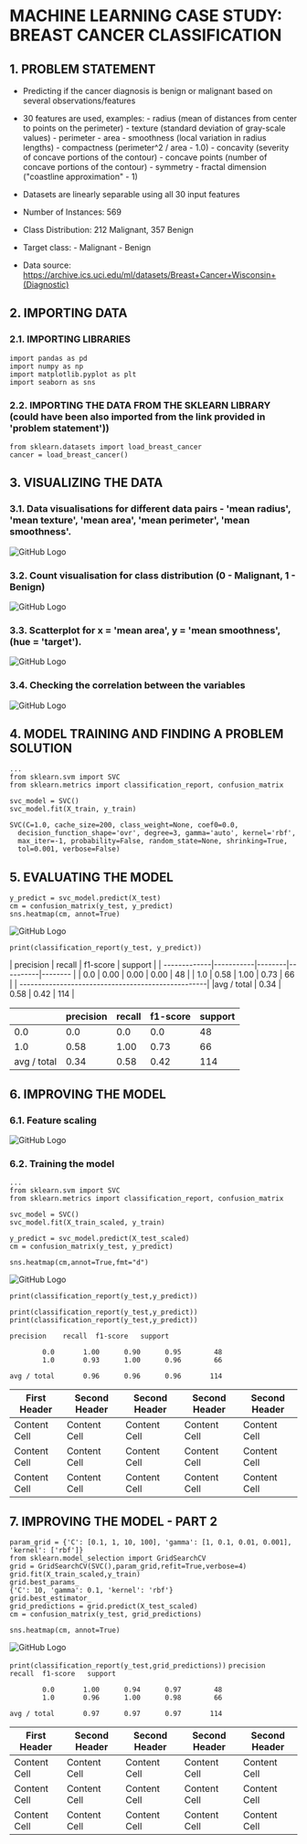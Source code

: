 # MACHINE LEARNING CASE STUDY: BREAST CANCER CLASSIFICATION

## 1. PROBLEM STATEMENT

- Predicting if the cancer diagnosis is benign or malignant based on several observations/features 
- 30 features are used, examples:
        - radius (mean of distances from center to points on the perimeter)
        - texture (standard deviation of gray-scale values)
        - perimeter
        - area
        - smoothness (local variation in radius lengths)
        - compactness (perimeter^2 / area - 1.0)
        - concavity (severity of concave portions of the contour)
        - concave points (number of concave portions of the contour)
        - symmetry 
        - fractal dimension ("coastline approximation" - 1)

- Datasets are linearly separable using all 30 input features
- Number of Instances: 569
- Class Distribution: 212 Malignant, 357 Benign
- Target class:
         - Malignant
         - Benign
- Data source: https://archive.ics.uci.edu/ml/datasets/Breast+Cancer+Wisconsin+(Diagnostic)

## 2. IMPORTING DATA

### 2.1. IMPORTING LIBRARIES
```
import pandas as pd
import numpy as np
import matplotlib.pyplot as plt
import seaborn as sns  
```

### 2.2. IMPORTING THE DATA FROM THE SKLEARN LIBRARY (could have been also imported from the link provided in 'problem statement'))
```
from sklearn.datasets import load_breast_cancer
cancer = load_breast_cancer()
```

## 3. VISUALIZING THE DATA

### 3.1. Data visualisations for different data pairs - 'mean radius', 'mean texture', 'mean area', 'mean perimeter', 'mean smoothness'.
![GitHub Logo](/images/datavisualisation1.png)

### 3.2. Count visualisation for class distribution (0 - Malignant, 1 - Benign)
![GitHub Logo](/images/datavisualisation2.png)

### 3.3. Scatterplot for x = 'mean area', y = 'mean smoothness', (hue = 'target').
![GitHub Logo](/images/datavisualisation3.png)

### 3.4. Checking the correlation between the variables
![GitHub Logo](/images/datavisualisation4.png)

## 4. MODEL TRAINING AND FINDING A PROBLEM SOLUTION
```
...
from sklearn.svm import SVC
from sklearn.metrics import classification_report, confusion_matrix

svc_model = SVC()
svc_model.fit(X_train, y_train)
```
```
SVC(C=1.0, cache_size=200, class_weight=None, coef0=0.0,
  decision_function_shape='ovr', degree=3, gamma='auto', kernel='rbf',
  max_iter=-1, probability=False, random_state=None, shrinking=True,
  tol=0.001, verbose=False)
```

## 5. EVALUATING THE MODEL

```
y_predict = svc_model.predict(X_test)
cm = confusion_matrix(y_test, y_predict)
sns.heatmap(cm, annot=True)
```

![GitHub Logo](/images/confusionmatrix1.png)

`print(classification_report(y_test, y_predict))`

| precision | recall | f1-score | support |
| -------------|-----------|--------|----------|-------- |
|        0.0  |     0.00  |  0.00  |   0.00   |   48 |
|        1.0  |     0.58  |  1.00  |   0.73   |   66 |
| ---------------------------------------------------|
|avg / total  |     0.34  |  0.58  |   0.42   |   114 |

|               | precision     | recall        | f1-score      | support       |
| ------------- | ------------- | ------------- | ------------- | ------------- |
| 0.0           | 0.0           | 0.0           | 0.0           | 48            |
| 1.0           | 0.58          | 1.00          |  0.73         | 66            |
| avg / total   | 0.34          | 0.58          | 0.42          | 114           |

## 6. IMPROVING THE MODEL

### 6.1. Feature scaling
![GitHub Logo](/images/featurescaling.png)

### 6.2. Training the model
```
...
from sklearn.svm import SVC
from sklearn.metrics import classification_report, confusion_matrix

svc_model = SVC()
svc_model.fit(X_train_scaled, y_train)
```
```
y_predict = svc_model.predict(X_test_scaled)
cm = confusion_matrix(y_test, y_predict)

sns.heatmap(cm,annot=True,fmt="d")
```
![GitHub Logo](/images/confusionmatrix2.png)

```print(classification_report(y_test,y_predict))```
```
print(classification_report(y_test,y_predict))
print(classification_report(y_test,y_predict))
```
```precision    recall  f1-score   support```
```
        0.0       1.00      0.90      0.95        48
        1.0       0.93      1.00      0.96        66
```
```avg / total       0.96      0.96      0.96       114```

| First Header  | Second Header | Second Header | Second Header | Second Header |
| ------------- | ------------- | ------------- | ------------- | ------------- |
| Content Cell  | Content Cell  | Content Cell  | Content Cell  | Content Cell  |
| Content Cell  | Content Cell  | Content Cell  | Content Cell  | Content Cell  |
| Content Cell  | Content Cell  | Content Cell  | Content Cell  | Content Cell  |

## 7. IMPROVING THE MODEL - PART 2
```
param_grid = {'C': [0.1, 1, 10, 100], 'gamma': [1, 0.1, 0.01, 0.001], 'kernel': ['rbf']} 
from sklearn.model_selection import GridSearchCV
grid = GridSearchCV(SVC(),param_grid,refit=True,verbose=4)
grid.fit(X_train_scaled,y_train)
grid.best_params_
{'C': 10, 'gamma': 0.1, 'kernel': 'rbf'}
grid.best_estimator_
grid_predictions = grid.predict(X_test_scaled)
cm = confusion_matrix(y_test, grid_predictions)
```

```sns.heatmap(cm, annot=True)```

![GitHub Logo](/images/confusionmatrix3.png)

```print(classification_report(y_test,grid_predictions))```
```precision    recall  f1-score   support```
```
        0.0       1.00      0.94      0.97        48
        1.0       0.96      1.00      0.98        66
```
```avg / total       0.97      0.97      0.97       114```

| First Header  | Second Header | Second Header | Second Header | Second Header |
| ------------- | ------------- | ------------- | ------------- | ------------- |
| Content Cell  | Content Cell  | Content Cell  | Content Cell  | Content Cell  |
| Content Cell  | Content Cell  | Content Cell  | Content Cell  | Content Cell  |
| Content Cell  | Content Cell  | Content Cell  | Content Cell  | Content Cell  |
